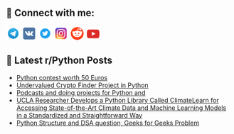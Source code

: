 ## 🔎 Connect with me:
[<img src="https://github.com/bullbesh/bullbesh/blob/main/images/Telegram.png" width="32" height="32" />](https://t.me/bullbesh)
[<img src="https://github.com/bullbesh/bullbesh/blob/main/images/VK.png" width="32" height="32" />](https://vk.com/bullbesh)
[<img src="https://github.com/bullbesh/bullbesh/blob/main/images/Twitter.png" width="32" height="32" />](https://twitter.com/bullbesh1)
[<img src="https://github.com/bullbesh/bullbesh/blob/main/images/Instagram.png" width="32" height="32" />](https://www.instagram.com/bullbesh)
[<img src="https://github.com/bullbesh/bullbesh/blob/main/images/Reddit.png" width="32" height="32" />](https://www.reddit.com/user/bullbesh)
[<img src="https://github.com/bullbesh/bullbesh/blob/main/images/YouTube.png" width="32" height="32" />](https://www.youtube.com/channel/UCtfjRs6uzgq5mfm8S06WTcg)

## 📕 Latest r/Python Posts
<!-- BLOG-POST-LIST:START -->
- [Python contest worth 50 Euros](https://www.reddit.com/r/Python/comments/10droer/python_contest_worth_50_euros/)
- [Undervalued Crypto Finder Project in Python](https://www.reddit.com/r/Python/comments/10doylo/undervalued_crypto_finder_project_in_python/)
- [Podcasts and doing projects for Python and](https://www.reddit.com/r/Python/comments/10doshf/podcasts_and_doing_projects_for_python_and/)
- [UCLA Researcher Develops a Python Library Called ClimateLearn for Accessing State-of-the-Art Climate Data and Machine Learning Models in a Standardized and Straightforward Way](https://www.reddit.com/r/Python/comments/10dmcf6/ucla_researcher_develops_a_python_library_called/)
- [Python Structure and DSA question, Geeks for Geeks Problem](https://www.reddit.com/r/Python/comments/10djvtu/python_structure_and_dsa_question_geeks_for_geeks/)
<!-- BLOG-POST-LIST:END -->

